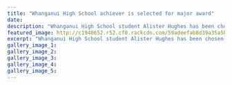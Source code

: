```yaml
---
title: "Whanganui High School achiever is selected for major award"
date: 
description: "Whanganui High School student Alister Hughes has been chosen for a prestigious scholarship..."
featured_image: http://c1940652.r52.cf0.rackcdn.com/59adeefab8d39a35a5000602/Alister-Hughes-NZSS-debating-team.jpg
excerpt: "Whanganui High School student Alister Hughes has been chosen for a prestigious scholarship."
gallery_image_1: 
gallery_image_2: 
gallery_image_3: 
gallery_image_4: 
gallery_image_5: 
---
```

